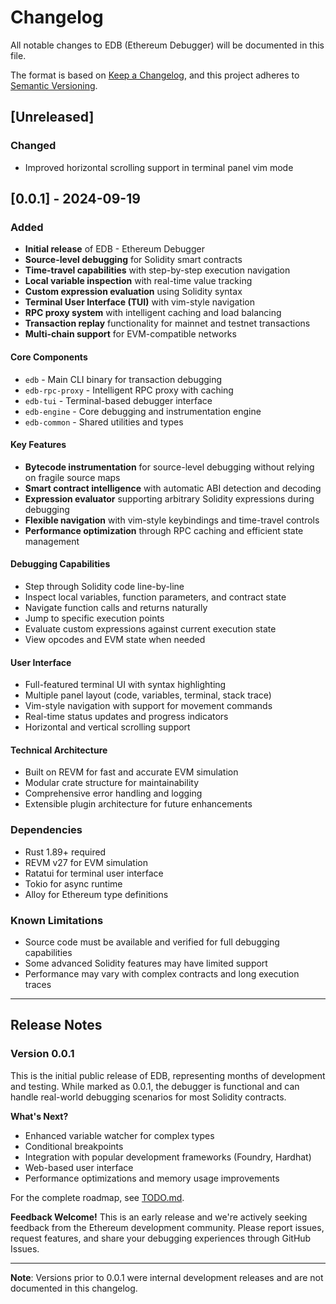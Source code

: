 # Changelog

All notable changes to EDB (Ethereum Debugger) will be documented in this file.

The format is based on [Keep a Changelog](https://keepachangelog.com/en/1.0.0/),
and this project adheres to [Semantic Versioning](https://semver.org/spec/v2.0.0.html).

## [Unreleased]

### Changed
- Improved horizontal scrolling support in terminal panel vim mode

## [0.0.1] - 2024-09-19

### Added
- **Initial release** of EDB - Ethereum Debugger
- **Source-level debugging** for Solidity smart contracts
- **Time-travel capabilities** with step-by-step execution navigation
- **Local variable inspection** with real-time value tracking
- **Custom expression evaluation** using Solidity syntax
- **Terminal User Interface (TUI)** with vim-style navigation
- **RPC proxy system** with intelligent caching and load balancing
- **Transaction replay** functionality for mainnet and testnet transactions
- **Multi-chain support** for EVM-compatible networks

#### Core Components
- `edb` - Main CLI binary for transaction debugging
- `edb-rpc-proxy` - Intelligent RPC proxy with caching
- `edb-tui` - Terminal-based debugger interface
- `edb-engine` - Core debugging and instrumentation engine
- `edb-common` - Shared utilities and types

#### Key Features
- **Bytecode instrumentation** for source-level debugging without relying on fragile source maps
- **Smart contract intelligence** with automatic ABI detection and decoding
- **Expression evaluator** supporting arbitrary Solidity expressions during debugging
- **Flexible navigation** with vim-style keybindings and time-travel controls
- **Performance optimization** through RPC caching and efficient state management

#### Debugging Capabilities
- Step through Solidity code line-by-line
- Inspect local variables, function parameters, and contract state
- Navigate function calls and returns naturally
- Jump to specific execution points
- Evaluate custom expressions against current execution state
- View opcodes and EVM state when needed

#### User Interface
- Full-featured terminal UI with syntax highlighting
- Multiple panel layout (code, variables, terminal, stack trace)
- Vim-style navigation with support for movement commands
- Real-time status updates and progress indicators
- Horizontal and vertical scrolling support

#### Technical Architecture
- Built on REVM for fast and accurate EVM simulation
- Modular crate structure for maintainability
- Comprehensive error handling and logging
- Extensible plugin architecture for future enhancements

### Dependencies
- Rust 1.89+ required
- REVM v27 for EVM simulation
- Ratatui for terminal user interface
- Tokio for async runtime
- Alloy for Ethereum type definitions

### Known Limitations
- Source code must be available and verified for full debugging capabilities
- Some advanced Solidity features may have limited support
- Performance may vary with complex contracts and long execution traces

---

## Release Notes

### Version 0.0.1
This is the initial public release of EDB, representing months of development and testing. While marked as 0.0.1, the debugger is functional and can handle real-world debugging scenarios for most Solidity contracts.

**What's Next?**
- Enhanced variable watcher for complex types
- Conditional breakpoints
- Integration with popular development frameworks (Foundry, Hardhat)
- Web-based user interface
- Performance optimizations and memory usage improvements

For the complete roadmap, see [TODO.md](TODO.md).

**Feedback Welcome!**
This is an early release and we're actively seeking feedback from the Ethereum development community. Please report issues, request features, and share your debugging experiences through GitHub Issues.

---

**Note**: Versions prior to 0.0.1 were internal development releases and are not documented in this changelog.
